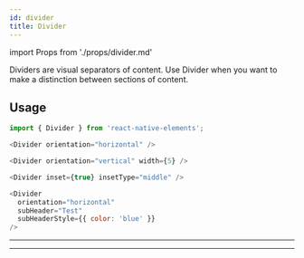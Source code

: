 ```yaml
---
id: divider
title: Divider
---
```


import Props from './props/divider.md'

Dividers are visual separators of content. Use Divider when you want to make a
distinction between sections of content.

## Usage

```js
import { Divider } from 'react-native-elements';

<Divider orientation="horizontal" />

<Divider orientation="vertical" width={5} />

<Divider inset={true} insetType="middle" />

<Divider
  orientation="horizontal"
  subHeader="Test"
  subHeaderStyle={{ color: 'blue' }}
/>
```

---

<Props />

---
